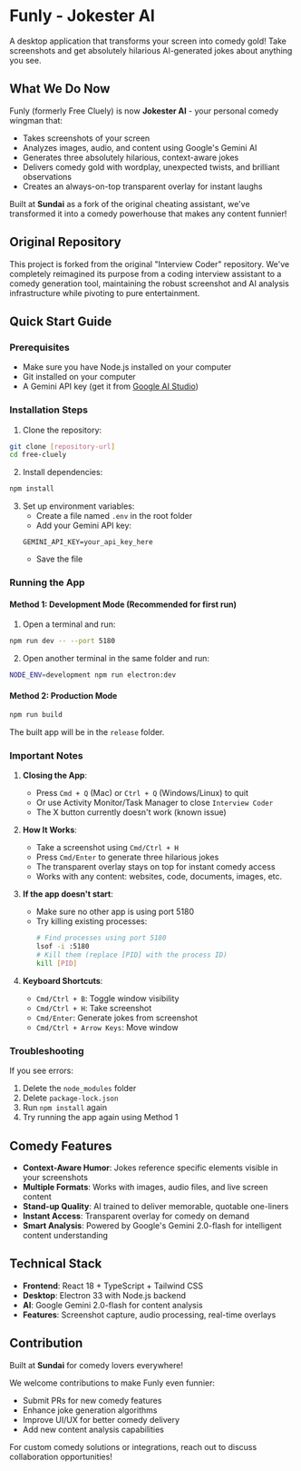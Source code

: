# Funly - Jokester AI

A desktop application that transforms your screen into comedy gold! Take screenshots and get absolutely hilarious AI-generated jokes about anything you see.

## What We Do Now

Funly (formerly Free Cluely) is now **Jokester AI** - your personal comedy wingman that:
- Takes screenshots of your screen
- Analyzes images, audio, and content using Google's Gemini AI
- Generates three absolutely hilarious, context-aware jokes
- Delivers comedy gold with wordplay, unexpected twists, and brilliant observations
- Creates an always-on-top transparent overlay for instant laughs

Built at **Sundai** as a fork of the original cheating assistant, we've transformed it into a comedy powerhouse that makes any content funnier!

## Original Repository

This project is forked from the original "Interview Coder" repository. We've completely reimagined its purpose from a coding interview assistant to a comedy generation tool, maintaining the robust screenshot and AI analysis infrastructure while pivoting to pure entertainment. 

## Quick Start Guide

### Prerequisites
- Make sure you have Node.js installed on your computer
- Git installed on your computer
- A Gemini API key (get it from [Google AI Studio](https://makersuite.google.com/app/apikey))

### Installation Steps

1. Clone the repository:
```bash
git clone [repository-url]
cd free-cluely
```

2. Install dependencies:
```bash
npm install
```

3. Set up environment variables:
   - Create a file named `.env` in the root folder
   - Add your Gemini API key:
   ```
   GEMINI_API_KEY=your_api_key_here
   ```
   - Save the file

### Running the App

#### Method 1: Development Mode (Recommended for first run)
1. Open a terminal and run:
```bash
npm run dev -- --port 5180
```

2. Open another terminal in the same folder and run:
```bash
NODE_ENV=development npm run electron:dev
```

#### Method 2: Production Mode
```bash
npm run build
```
The built app will be in the `release` folder.

### Important Notes

1. **Closing the App**: 
   - Press `Cmd + Q` (Mac) or `Ctrl + Q` (Windows/Linux) to quit
   - Or use Activity Monitor/Task Manager to close `Interview Coder`
   - The X button currently doesn't work (known issue)

2. **How It Works**:
   - Take a screenshot using `Cmd/Ctrl + H`
   - Press `Cmd/Enter` to generate three hilarious jokes
   - The transparent overlay stays on top for instant comedy access
   - Works with any content: websites, code, documents, images, etc.

3. **If the app doesn't start**:
   - Make sure no other app is using port 5180
   - Try killing existing processes:
     ```bash
     # Find processes using port 5180
     lsof -i :5180
     # Kill them (replace [PID] with the process ID)
     kill [PID]
     ```

4. **Keyboard Shortcuts**:
   - `Cmd/Ctrl + B`: Toggle window visibility
   - `Cmd/Ctrl + H`: Take screenshot
   - `Cmd/Enter`: Generate jokes from screenshot
   - `Cmd/Ctrl + Arrow Keys`: Move window

### Troubleshooting

If you see errors:
1. Delete the `node_modules` folder
2. Delete `package-lock.json`
3. Run `npm install` again
4. Try running the app again using Method 1

## Comedy Features

- **Context-Aware Humor**: Jokes reference specific elements visible in your screenshots
- **Multiple Formats**: Works with images, audio files, and live screen content
- **Stand-up Quality**: AI trained to deliver memorable, quotable one-liners
- **Instant Access**: Transparent overlay for comedy on demand
- **Smart Analysis**: Powered by Google's Gemini 2.0-flash for intelligent content understanding

## Technical Stack

- **Frontend**: React 18 + TypeScript + Tailwind CSS
- **Desktop**: Electron 33 with Node.js backend  
- **AI**: Google Gemini 2.0-flash for content analysis
- **Features**: Screenshot capture, audio processing, real-time overlays

## Contribution

Built at **Sundai** for comedy lovers everywhere! 

We welcome contributions to make Funly even funnier:
- Submit PRs for new comedy features
- Enhance joke generation algorithms  
- Improve UI/UX for better comedy delivery
- Add new content analysis capabilities

For custom comedy solutions or integrations, reach out to discuss collaboration opportunities! 
